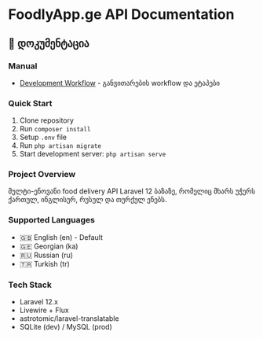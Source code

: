 # FoodlyApp.ge API Documentation

## 📖 დოკუმენტაცია

### Manual
- [Development Workflow](./manual/README.md) - განვითარების workflow და ეტაპები

### Quick Start
1. Clone repository
2. Run `composer install`
3. Setup `.env` file
4. Run `php artisan migrate`
5. Start development server: `php artisan serve`

### Project Overview
მულტი-ენოვანი food delivery API Laravel 12 ბაზაზე, რომელიც მხარს უჭერს ქართულ, ინგლისურ, რუსულ და თურქულ ენებს.

### Supported Languages
- 🇬🇧 English (en) - Default
- 🇬🇪 Georgian (ka)  
- 🇷🇺 Russian (ru)
- 🇹🇷 Turkish (tr)

### Tech Stack
- Laravel 12.x
- Livewire + Flux
- astrotomic/laravel-translatable
- SQLite (dev) / MySQL (prod)